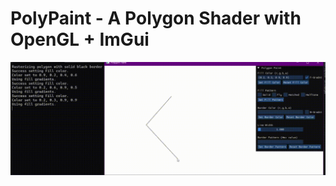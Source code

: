 # PolyPaint - A Polygon Shader with OpenGL + ImGui

![/assets/"PolyPaint Demo.gif"](https://github.com/Noodulz/PolyPaint/blob/main/assets/PolyPaint%20Demo.gif)

